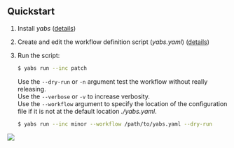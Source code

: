 Quickstart
----------

1. Install *yabs* ([details](installation))

2. Create and edit the workflow definition script (*yabs.yaml*)
  ([details](ug_writing_scripts))

3. Run the script:

    ```bash
    $ yabs run --inc patch
    ```

    Use the `--dry-run` or `-n` argument test the workflow without really releasing.<br>
    Use the `--verbose` or `-v` to increase verbosity. <br>
    Use the `--workflow` argument to specify the location of the configuration
    file if it is not at the default location *./yabs.yaml*.

    ```bash
    $ yabs run --inc minor --workflow /path/to/yabs.yaml --dry-run
    ```

<img src="_images/teaser.png">
